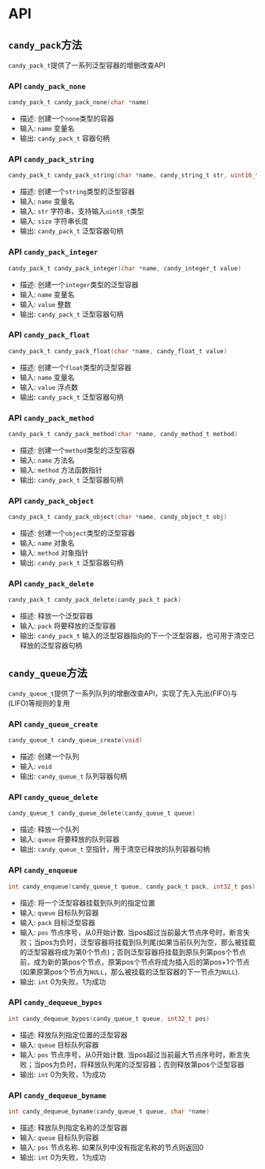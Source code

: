 # API

## `candy_pack`方法

`candy_pack_t`提供了一系列泛型容器的增删改查API

### API `candy_pack_none`

```c
candy_pack_t candy_pack_none(char *name)
```

- 描述: 创建一个`none`类型的容器
- 输入: `name` 变量名
- 输出: `candy_pack_t` 容器句柄

### API `candy_pack_string`

```c
candy_pack_t candy_pack_string(char *name, candy_string_t str, uint16_t size)
```

- 描述: 创建一个`string`类型的泛型容器
- 输入: `name` 变量名
- 输入: `str` 字符串，支持输入`uint8_t`类型
- 输入: `size` 字符串长度
- 输出: `candy_pack_t` 泛型容器句柄

### API `candy_pack_integer`

```c
candy_pack_t candy_pack_integer(char *name, candy_integer_t value)
```

- 描述: 创建一个`integer`类型的泛型容器
- 输入: `name` 变量名
- 输入: `value` 整数
- 输出: `candy_pack_t` 泛型容器句柄

### API `candy_pack_float`

```c
candy_pack_t candy_pack_float(char *name, candy_float_t value)
```

- 描述: 创建一个`float`类型的泛型容器
- 输入: `name` 变量名
- 输入: `value` 浮点数
- 输出: `candy_pack_t` 泛型容器句柄

### API `candy_pack_method`

```c
candy_pack_t candy_pack_method(char *name, candy_method_t method)
```

- 描述: 创建一个`method`类型的泛型容器
- 输入: `name` 方法名
- 输入: `method` 方法函数指针
- 输出: `candy_pack_t` 泛型容器句柄

### API `candy_pack_object`

```c
candy_pack_t candy_pack_object(char *name, candy_object_t obj)
```

- 描述: 创建一个`object`类型的泛型容器
- 输入: `name` 对象名
- 输入: `method` 对象指针
- 输出: `candy_pack_t` 泛型容器句柄

### API `candy_pack_delete`

```c
candy_pack_t candy_pack_delete(candy_pack_t pack)
```

- 描述: 释放一个泛型容器
- 输入: `pack` 将要释放的泛型容器
- 输出: `candy_pack_t` 输入的泛型容器指向的下一个泛型容器，也可用于清空已释放的泛型容器句柄

## `candy_queue`方法

`candy_queue_t`提供了一系列队列的增删改查API，实现了先入先出(FIFO)与(LIFO)等规则的复用

### API `candy_queue_create`

```c
candy_queue_t candy_queue_create(void)
```

- 描述: 创建一个队列
- 输入: `void`
- 输出: `candy_queue_t` 队列容器句柄

### API `candy_queue_delete`

```c
candy_queue_t candy_queue_delete(candy_queue_t queue)
```

- 描述: 释放一个队列
- 输入: `queue` 将要释放的队列容器
- 输出: `candy_queue_t` 空指针，用于清空已释放的队列容器句柄

### API `candy_enqueue`

```c
int candy_enqueue(candy_queue_t queue, candy_pack_t pack, int32_t pos)
```
- 描述: 将一个泛型容器挂载到队列的指定位置
- 输入: `queue` 目标队列容器
- 输入: `pack` 目标泛型容器
- 输入: `pos` 节点序号，从0开始计数. 当pos超过当前最大节点序号时，断言失败；当pos为负时，泛型容器将挂载到队列尾(如果当前队列为空，那么被挂载的泛型容器将成为第0个节点)；否则泛型容器将挂载到原队列第pos个节点前，成为新的第pos个节点，原第pos个节点将成为插入后的第pos+1个节点(如果原第pos个节点为`NULL`，那么被挂载的泛型容器的下一节点为`NULL`).
- 输出: `int` 0为失败，1为成功

### API `candy_dequeue_bypos`

```c
int candy_dequeue_bypos(candy_queue_t queue, int32_t pos)
```
- 描述: 释放队列指定位置的泛型容器
- 输入: `queue` 目标队列容器
- 输入: `pos` 节点序号，从0开始计数. 当pos超过当前最大节点序号时，断言失败；当pos为负时，将释放队列尾的泛型容器；否则释放第pos个泛型容器
- 输出: `int` 0为失败，1为成功

### API `candy_dequeue_byname`

```c
int candy_dequeue_byname(candy_queue_t queue, char *name)
```
- 描述: 释放队列指定名称的泛型容器
- 输入: `queue` 目标队列容器
- 输入: `pos` 节点名称. 如果队列中没有指定名称的节点则返回0
- 输出: `int` 0为失败，1为成功


